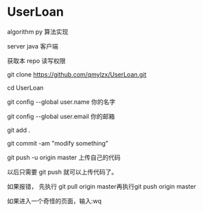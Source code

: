 # UserLoan
algorithm   py 算法实现

server    java 客户端

获取本 repo 读写权限

git clone https://github.com/qmylzx/UserLoan.git

cd UserLoan

git config --global user.name 你的名字

git config --global user.email 你的邮箱

git add .

git commit -am "modify something"

git push -u origin master 上传自己的代码

以后只需要 git push 就可以上传代码了。

如果报错， 先执行 git pull origin master再执行git push origin master

如果进入一个奇怪的页面，输入:wq
